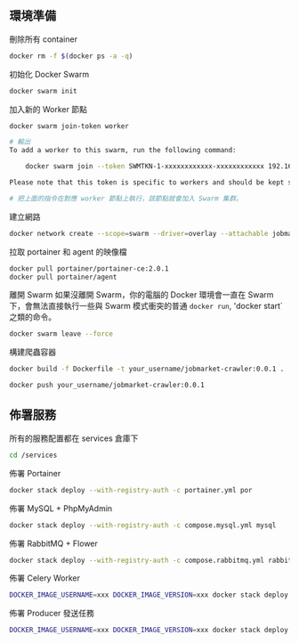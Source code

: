 ## 環境準備

刪除所有 container
```bash
docker rm -f $(docker ps -a -q)
```

初始化 Docker Swarm
```bash
docker swarm init
```

加入新的 Worker 節點
```bash
docker swarm join-token worker

# 輸出
To add a worker to this swarm, run the following command:

    docker swarm join --token SWMTKN-1-xxxxxxxxxxxx-xxxxxxxxxxxx 192.168.1.100:2377

Please note that this token is specific to workers and should be kept secret

# 把上面的指令在對應 worker 節點上執行，該節點就會加入 Swarm 集群。
```

建立網路
```bash
docker network create --scope=swarm --driver=overlay --attachable jobmarket-swarm-network
```

拉取 portainer 和 agent 的映像檔
```bash
docker pull portainer/portainer-ce:2.0.1
docker pull portainer/agent
```

離開 Swarm
如果沒離開 Swarm，你的電腦的 Docker 環境會一直在 Swarm 下，會無法直接執行一些與 Swarm 模式衝突的普通 `docker run`, 'docker start` 之類的命令。
```bash
docker swarm leave --force
```

構建爬蟲容器
```bash
docker build -f Dockerfile -t your_username/jobmarket-crawler:0.0.1 .

docker push your_username/jobmarket-crawler:0.0.1
```

## 佈署服務

所有的服務配置都在 services 倉庫下
```bash
cd /services
```

佈署 Portainer
```bash
docker stack deploy --with-registry-auth -c portainer.yml por
```

佈署 MySQL + PhpMyAdmin
```bash
docker stack deploy --with-registry-auth -c compose.mysql.yml mysql
```

佈署 RabbitMQ + Flower
```bash
docker stack deploy --with-registry-auth -c compose.rabbitmq.yml rabbitmq
```

佈署 Celery Worker
```bash
DOCKER_IMAGE_USERNAME=xxx DOCKER_IMAGE_VERSION=xxx docker stack deploy --with-registry-auth -c compose.worker.yml crawler
```

佈署 Producer 發送任務
```bash
DOCKER_IMAGE_USERNAME=xxx DOCKER_IMAGE_VERSION=xxx docker stack deploy --with-registry-auth -c compose.producer.yml crawler
```
